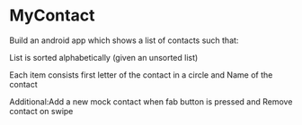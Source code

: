 # MyContact

Build an android app which shows a list of contacts such that:

List is sorted alphabetically (given an unsorted list)

Each item consists first letter of the contact in a circle and Name of the contact


Additional:Add a new mock contact when fab button is pressed and Remove contact on swipe
